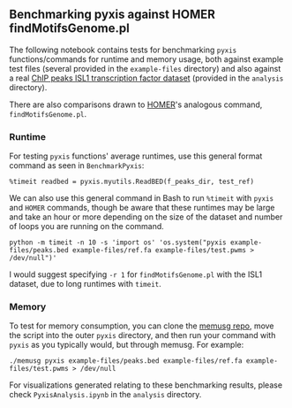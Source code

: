 ## Benchmarking pyxis against HOMER findMotifsGenome.pl

The following notebook contains tests for benchmarking `pyxis` functions/commands for runtime and memory usage, both against example test files (several provided in the `example-files` directory) and also against a real [ChIP peaks ISL1 transcription factor dataset](https://www.ncbi.nlm.nih.gov/geo/query/acc.cgi?acc=GSM5838045) (provided in the `analysis` directory). 

There are also comparisons drawn to [HOMER](http://homer.ucsd.edu/homer/ngs/peakMotifs.html)'s analogous command, `findMotifsGenome.pl`.

### Runtime

For testing `pyxis` functions' average runtimes, use this general format command as seen in `BenchmarkPyxis`:

```
%timeit readbed = pyxis.myutils.ReadBED(f_peaks_dir, test_ref)
```

We can also use this general command in Bash to run `%timeit` with `pyxis` and `HOMER` commands, though be aware that these runtimes may be large and take an hour or more depending on the size of the dataset and number of loops you are running on the command.

```
python -m timeit -n 10 -s 'import os' 'os.system("pyxis example-files/peaks.bed example-files/ref.fa example-files/test.pwms > /dev/null")'
```

I would suggest specifying `-r 1` for `findMotifsGenome.pl` with the ISL1 dataset, due to long runtimes with `timeit`.

### Memory

To test for memory consumption, you can clone the [memusg repo](https://github.com/jhclark/memusg.git), move the script into the outer `pyxis` directory, and then run your command with `pyxis` as you typically would, but through memusg. For example:

```
./memusg pyxis example-files/peaks.bed example-files/ref.fa example-files/test.pwms > /dev/null
```

For visualizations generated relating to these benchmarking results, please check `PyxisAnalysis.ipynb` in the `analysis` directory.

